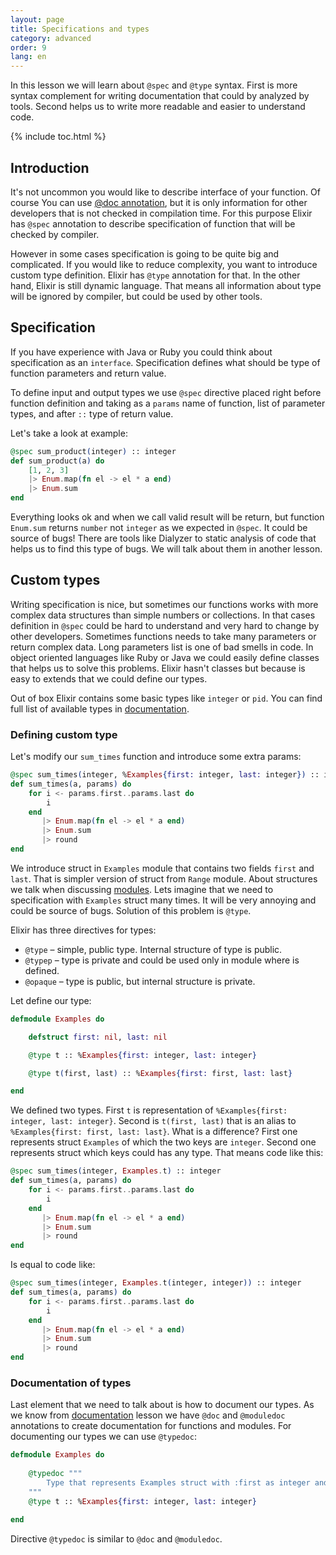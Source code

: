 ```yaml
---
layout: page
title: Specifications and types
category: advanced
order: 9
lang: en
---
```


In this lesson we will learn about `@spec` and `@type` syntax. First is more syntax complement for writing documentation that could by analyzed by tools. Second helps us to write more readable and easier to understand code.

{% include toc.html %}

## Introduction 

It's not uncommon you would like to describe interface of your function. Of course You can use [@doc annotation](/lessons/basic/documentation), but it is only information for other developers that is not checked in compilation time. For this purpose Elixir has `@spec` annotation to describe specification of function that will be checked by compiler.

However in some cases specification is going to be quite big and complicated. If you would like to reduce complexity, you want to introduce custom type definition. Elixir has `@type` annotation for that. In the other hand, Elixir is still dynamic language. That means all information about type will be ignored by compiler, but could be used by other tools.   

## Specification

If you have experience with Java or Ruby you could think about specification as an `interface`. Specification defines what should be type of function parameters and return value.

To define input and output types we use `@spec` directive placed right before function definition and taking as a `params` name of function, list of parameter types, and after `::` type of return value.  

Let's take a look at example:

```elixir
@spec sum_product(integer) :: integer
def sum_product(a) do
    [1, 2, 3]
    |> Enum.map(fn el -> el * a end)
    |> Enum.sum
end
```

Everything looks ok and when we call valid result will be return, but function `Enum.sum` returns `number` not `integer` as we expected in `@spec`. It could be source of bugs! There are tools like Dialyzer to static analysis of code that helps us to find this type of bugs. We will talk about them in another lesson.
 
## Custom types

Writing specification is nice, but sometimes our functions works with more complex data structures than simple numbers or collections. In that cases definition in `@spec` could be hard to understand and very hard to change by other developers. Sometimes functions needs to take many parameters or return complex data. Long parameters list is one of bad smells in code. In object oriented languages like Ruby or Java we could easily define classes that helps us to solve this problems. Elixir hasn't classes but because is easy to extends that we could define our types.
  
Out of box Elixir contains some basic types like `integer` or `pid`. You  can find full list of available types in [documentation](http://elixir-lang.org/docs/stable/elixir/typespecs.html#types-and-their-syntax).
 
### Defining custom type
  
Let's modify our `sum_times` function and introduce some extra params:

```elixir
@spec sum_times(integer, %Examples{first: integer, last: integer}) :: integer
def sum_times(a, params) do
    for i <- params.first..params.last do
        i
    end
       |> Enum.map(fn el -> el * a end)
       |> Enum.sum
       |> round
end
```

We introduce struct in `Examples` module that contains two fields `first` and `last`. That is simpler version of struct from `Range` module. About structures we talk when discussing [modules](lessons/basics/modules/#structs). Lets imagine that we need to specification with `Examples` struct many times. It will be very annoying and could be source of bugs. Solution of this problem is `@type`.
 
Elixir has three directives for types:

  - `@type` – simple, public type. Internal structure of type is public. 
  - `@typep` – type is private and could be used only in module where is defined. 
  - `@opaque` – type is public, but internal structure is private. 

Let define our type:

```elixir
defmodule Examples do

    defstruct first: nil, last: nil

    @type t :: %Examples{first: integer, last: integer}

    @type t(first, last) :: %Examples{first: first, last: last}

end
```

We defined two types. First `t` is representation of `%Examples{first: integer, last: integer}`. Second is `t(first, last)` that is an alias to `%Examples{first: first, last: last}`. What is a difference? First one represents struct `Examples` of which the two keys are `integer`. Second one represents struct which keys could has any type. That means code like this:
  
```elixir
@spec sum_times(integer, Examples.t) :: integer
def sum_times(a, params) do
    for i <- params.first..params.last do
        i
    end
       |> Enum.map(fn el -> el * a end)
       |> Enum.sum
       |> round
end
```

Is equal to code like:

```elixir
@spec sum_times(integer, Examples.t(integer, integer)) :: integer
def sum_times(a, params) do
    for i <- params.first..params.last do
        i
    end
       |> Enum.map(fn el -> el * a end)
       |> Enum.sum
       |> round
end
```

### Documentation of types

Last element that we need to talk about is how to document our types. As we know from [documentation](/lessons/basic/documentation) lesson we have `@doc` and `@moduledoc` annotations to create documentation for functions and modules. For documenting our types we can use `@typedoc`:

```elixir
defmodule Examples do
    
    @typedoc """
        Type that represents Examples struct with :first as integer and :last as integer.
    """
    @type t :: %Examples{first: integer, last: integer}

end
```

Directive `@typedoc` is similar to `@doc` and `@moduledoc`.